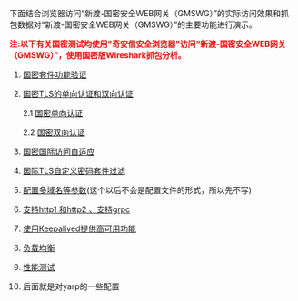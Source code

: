 

下面结合浏览器访问“新渡-国密安全WEB网关（GMSWG）”的实际访问效果和抓包数据对“新渡-国密安全WEB网关（GMSWG）”的主要功能进行演示。

<p style="color:red;font-weight:bold">
       注:以下有关国密测试均使用"奇安信安全浏览器"访问“新渡-国密安全WEB网关（GMSWG）”，使用国密版Wireshark抓包分析。
</p>


1. [国密套件功能验证]()

2. [国密TLS的单向认证和双向认证]()

   2.1 [国密单向认证]()

   2.2 [国密双向认证]()

3. [国密国际访问自适应]()

4. [国际TLS自定义密码套件过滤]()

5. [配置多域名等参数]()(这个以后不会是配置文件的形式，所以先不写)

6. [支持http1 和http2 、支持grpc]()

7. [使用Keepalived提供高可用功能]()

8. [负载均衡]()

9. [性能测试]()

10. 后面就是对yarp的一些配置
